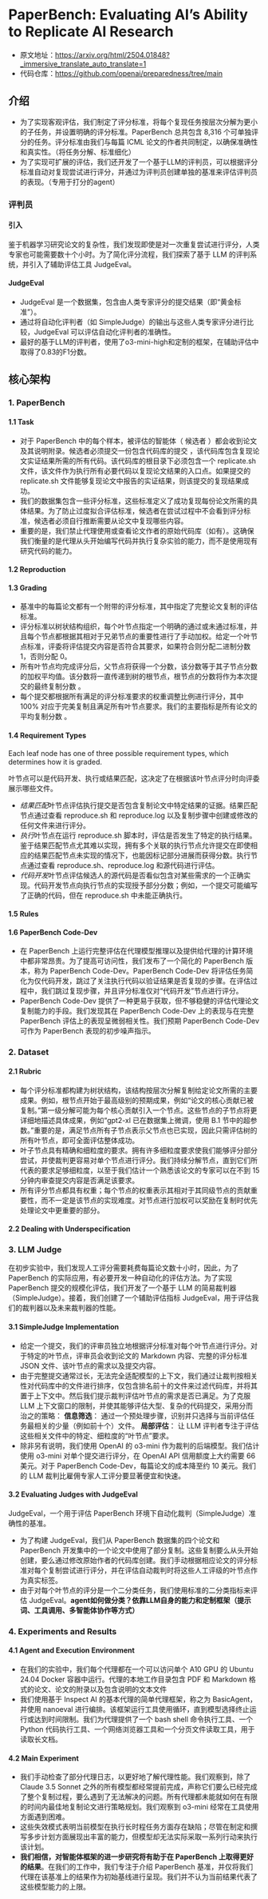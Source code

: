 # PaperBench: Evaluating AI’s Ability to Replicate AI Research
- 原文地址：https://arxiv.org/html/2504.01848?_immersive_translate_auto_translate=1
- 代码仓库：https://github.com/openai/preparedness/tree/main

## 介绍
- 为了实现客观评估，我们制定了评分标准，将每个复现任务按层次分解为更小的子任务，并设置明确的评分标准。PaperBench 总共包含 8,316 个可单独评分的任务。评分标准由我们与每篇 ICML 论文的作者共同制定，以确保准确性和真实性。（将任务分解、标准细化）
- 为了实现可扩展的评估，我们还开发了一个基于LLM的评判员，可以根据评分标准自动对复现尝试进行评分，并通过为评判员创建单独的基准来评估评判员的表现。（专用于打分的agent）


### 评判员
#### 引入
鉴于机器学习研究论文的复杂性，我们发现即使是对一次重复尝试进行评分，人类专家也可能需要数十个小时。为了简化评分流程，我们探索了基于 LLM 的评判系统，并引入了辅助评估工具 JudgeEval。
#### JudgeEval
- JudgeEval 是一个数据集，包含由人类专家评分的提交结果（即“黄金标准”）。
- 通过将自动化评判者（如 SimpleJudge）的输出与这些人类专家评分进行比较，JudgeEval 可以评估自动化评判者的准确性。
- 最好的基于LLM的评判者，使用了o3-mini-high和定制的框架，在辅助评估中取得了0.83的F1分数。


## 核心架构

### 1. PaperBench
#### 1.1 Task
- 对于 PaperBench 中的每个样本，被评估的智能体（ 候选者 ）都会收到论文及其说明附录。候选者必须提交一份包含代码库的提交 ，该代码库包含复现论文实证结果所需的所有代码。该代码库的根目录下必须包含一个 replicate.sh 文件，该文件作为执行所有必要代码以复现论文结果的入口点。如果提交的 replicate.sh 文件能够复现论文中报告的实证结果，则该提交的复现结果成功。
- 我们的数据集包含一些评分标准，这些标准定义了成功复现每份论文所需的具体结果。为了防止过度拟合评估标准，候选者在尝试过程中不会看到评分标准，候选者必须自行推断需要从论文中复现哪些内容。
- 重要的是，我们禁止代理使用或查看论文作者的原始代码库（如有）。这确保我们衡量的是代理从头开始编写代码并执行复杂实验的能力，而不是使用现有研究代码的能力。

#### 1.2 Reproduction

#### 1.3 Grading
- 基准中的每篇论文都有一个附带的评分标准，其中指定了完整论文复制的评估标准。
- 评分标准以树状结构组织，每个叶节点指定一个明确的通过或未通过标准，并且每个节点都根据其相对于兄弟节点的重要性进行了手动加权。给定一个叶节点标准，评委将评估提交内容是否符合其要求，如果符合则分配二进制分数 1，否则分配 0。
- 所有叶节点均完成评分后，父节点将获得一个分数，该分数等于其子节点分数的加权平均值。该分数将一直传递到树的根节点，根节点的分数将作为本次提交的最终复制分数 。
- 每个提交都根据所有满足的评分标准要求的权重调整比例进行评分，其中 100% 对应于完美复制且满足所有叶节点要求。我们的主要指标是所有论文的平均复制分数 。

#### 1.4 Requirement Types
Each leaf node has one of three possible requirement types, which determines how it is graded.

叶节点可以是代码开发、执行或结果匹配，这决定了在根据该叶节点评分时向评委展示哪些文件。

- *结果匹配*叶节点评估执行提交是否包含复制论文中特定结果的证据。结果匹配节点通过查看 reproduce.sh 和 reproduce.log 以及复制步骤中创建或修改的任何文件来进行评分。
- *执行*叶节点在运行 reproduce.sh 脚本时，评估是否发生了特定的执行结果。鉴于结果匹配节点尤其难以实现，拥有多个关联的执行节点允许提交在即使相应的结果匹配节点未实现的情况下，也能因标记部分进展而获得分数。执行节点通过查看 reproduce.sh、reproduce.log 和源代码进行评估。
- *代码开发*叶节点评估候选人的源代码是否看似包含对某些需求的一个正确实现。代码开发节点向执行节点的实现授予部分分数；例如，一个提交可能编写了正确的代码，但在 reproduce.sh 中未能正确执行。

#### 1.5 Rules

#### 1.6 PaperBench Code-Dev
- 在 PaperBench 上运行完整评估在代理模型推理以及提供给代理的计算环境中都非常昂贵。为了提高可访问性，我们发布了一个简化的 PaperBench 版本，称为 PaperBench Code-Dev。PaperBench Code-Dev 将评估任务简化为仅代码开发，跳过了关注执行代码以验证结果是否复现的步骤。在评估过程中，我们跳过复现步骤，并且评分标准仅对“代码开发”节点进行评分。
- PaperBench Code-Dev 提供了一种更易于获取，但不够稳健的评估代理论文复制能力的手段。我们发现其在 PaperBench Code-Dev 上的表现与在完整 PaperBench 评估上的表现呈微弱相关性。我们预期 PaperBench Code-Dev 可作为 PaperBench 表现的初步噪声指示。

### 2. Dataset 

#### 2.1 Rubric
- 每个评分标准都构建为树状结构，该结构按层次分解复制给定论文所需的主要成果。例如，根节点开始于最高级别的预期成果，例如“论文的核心贡献已被复制。”第一级分解可能为每个核心贡献引入一个节点。这些节点的子节点将更详细地描述具体成果，例如“gpt2-xl 已在数据集上微调，使用 B.1 节中的超参数。”重要的是，满足节点所有子节点表示父节点也已实现，因此只需评估树的所有叶节点，即可全面评估整体成功。
- 叶子节点具有精确和细粒度的要求。拥有许多细粒度要求使我们能够评分部分尝试，并使裁判更容易对单个节点进行评分。我们持续分解节点，直到它们所代表的要求足够细粒度，以至于我们估计一个熟悉该论文的专家可以在不到 15 分钟内审查提交内容是否满足该要求。
- 所有评分节点都具有权重；每个节点的权重表示其相对于其同级节点的贡献重要性，而不一定是该节点的实现难度。对节点进行加权可以奖励在复制时优先处理论文中更重要的部分。

#### 2.2 Dealing with Underspecification

### 3. LLM Judge
在初步实验中，我们发现人工评分需要耗费每篇论文数十小时，因此，为了 PaperBench 的实际应用，有必要开发一种自动化的评估方法。为了实现 PaperBench 提交的规模化评估，我们开发了一个基于 LLM 的简易裁判器（SimpleJudge）。接着，我们创建了一个辅助评估指标 JudgeEval，用于评估我们的裁判器以及未来裁判器的性能。

#### 3.1 SimpleJudge Implementation
- 给定一个提交，我们的评审员独立地根据评分标准对每个叶节点进行评分。对于特定的叶节点，评审员会收到论文的 Markdown 内容、完整的评分标准 JSON 文件、该叶节点的需求以及提交内容。
- 由于完整提交通常过长，无法完全适配模型的上下文，我们通过让裁判按相关性对代码库中的文件进行排序，仅包含排名前十的文件来过滤代码库，并将其置于上下文中。然后我们提示裁判评估叶节点的需求是否已满足。为了克服 LLM 上下文窗口的限制，并使其能够评估大型、复杂的代码提交，采用分而治之的策略：
 **信息筛选**： 通过一个预处理步骤，识别并只选择与当前评估任务最相关的少量（例如前十个）文件。
 **局部评估**： 让 LLM 评判者专注于评估这些相关文件中的特定、细粒度的“叶节点”要求。
- 除非另有说明，我们使用 OpenAI 的 o3-mini 作为裁判的后端模型。我们估计使用 o3-mini 对单个提交进行评分，在 OpenAI API 信用额度上大约需要 66 美元。对于 PaperBench Code-Dev，每篇论文的成本降至约 10 美元。我们的 LLM 裁判比雇佣专家人工评分要显著便宜和快速。

#### 3.2 Evaluating Judges with JudgeEval
JudgeEval，一个用于评估 PaperBench 环境下自动化裁判（SimpleJudge）准确性的基准。

- 为了构建 JudgeEval，我们从 PaperBench 数据集的四个论文和 PaperBench 开发集中的一个论文中使用了部分复制。这些复制要么从头开始创建，要么通过修改原始作者的代码库创建。我们手动根据相应论文的评分标准对每个复制尝试进行评分，并在评估自动裁判时将这些人工评级的叶节点作为真实标签。
- 由于对每个叶节点的评分是一个二分类任务，我们使用标准的二分类指标来评估 JudgeEval。**agent如何做分类？依靠LLM自身的能力和定制框架（提示词、工具调用、多智能体协作等方式）**

### 4. Experiments and Results

#### 4.1 Agent and Execution Environment
- 在我们的实验中，我们每个代理都在一个可以访问单个 A10 GPU 的 Ubuntu 24.04 Docker 容器中运行。代理的本地工作目录包含 PDF 和 Markdown 格式的论文、论文的附录以及包含说明的文本文件
- 我们使用基于 Inspect AI 的基本代理的简单代理框架，称之为 BasicAgent，并使用 nanoeval 进行编排。该框架运行工具使用循环，直到模型选择终止运行或达到时间限制。我们为代理提供了一个 bash shell 命令执行工具、一个 Python 代码执行工具、一个网络浏览器工具和一个分页文件读取工具，用于读取长文档。

#### 4.2 Main Experiment
- 我们手动检查了部分代理日志，以更好地了解代理性能。我们观察到，除了 Claude 3.5 Sonnet 之外的所有模型都经常提前完成，声称它们要么已经完成了整个复制过程，要么遇到了无法解决的问题。所有代理都未能就如何在有限的时间内最佳地复制论文进行策略规划。我们观察到 o3-mini 经常在工具使用方面遇到困难。
- 这些失效模式表明当前模型在执行长时程任务方面存在缺陷；尽管在制定和撰写多步计划方面展现出丰富的能力，但模型却无法实际采取一系列行动来执行该计划。
- **我们相信，对智能体框架的进一步研究将有助于在 PaperBench 上取得更好的结果**。在我们的工作中，我们专注于介绍 PaperBench 基准，并仅将我们代理在该基准上的结果作为初始基线进行呈现。我们并不认为当前结果代表了这些模型能力的上限。
